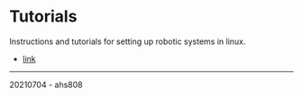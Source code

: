 # Tutorials

Instructions and tutorials for setting up robotic systems in linux.

* [link](tutorials/chrony-setup/README.md)

---
20210704 - ahs808
